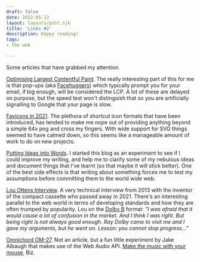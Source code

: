 ```yaml
---
draft: false
date: 2022-05-12
layout: layouts/post.njk
title: 'Links #2'
description: Happy reading!
tags:
- the web

---
```

Some articles that have grabbed my attention.

[Optimising Largest Contentful Paint](https://csswizardry.com/2022/03/optimising-largest-contentful-paint/). The really interesting part of this for me is that pop-ups (aka [Facehuggers](https://en.wikipedia.org/wiki/Alien_(creature_in_Alien_franchise)#Facehugger)) which typically prompt you for your email, if big enough, will be considered the LCP. A lot of these are delayed on purpose, but the speed test won't distinguish that so you are artificially signalling to Google that your page is slow.

[Favicons in 2021](https://evilmartians.com/chronicles/how-to-favicon-in-2021-six-files-that-fit-most-needs). The plethora of shortcut icon formats that have been introduced, has tended to make me nope out of providing anything beyond a simple 64x png and cross my fingers. With wide support for SVG  things seemed to have calmed down, so this seems like a manageable amount of work to do on new projects.

[Putting Ideas into Words](http://paulgraham.com/words.html). I started this blog as an experiment to see if I could improve my writing, and help me to clarify some of my nebulous ideas and document things that I've learnt (so that maybe it will stick better). One of the best side effects is that writing about something forces me to test my assumptions before committing them to the world wide web.

[Lou Ottens Interview](https://www.theregister.com/2013/09/02/compact_cassette_supremo_lou_ottens_talks_to_el_reg/). A very technical interview from 2013 with the inventor of the compact cassette who passed away in 2021. There's an interesting parallel to the web world in terms of developing standards and how they are often trumped by popularity. Lou on the [Dolby B](https://en.wikipedia.org/wiki/Dolby_noise-reduction_system) format: _"I was afraid that it would cause a lot of confusion in the market. And I think I was right. But being right is not always good enough. Ray Dolby came to visit me and I gave my arguments, but he went on. Lesson: you cannot stop progress..."_

[Omnichord OM-27](https://omnichord.jake.fun/ ). Not an article, but a fun little experiment by Jake Albaugh that makes use of the Web Audio API. [Make the music with your mouse](https://www.discogs.com/release/51656-Sirconical-Make-The-Music-With-Your-Mouse), Biz.

